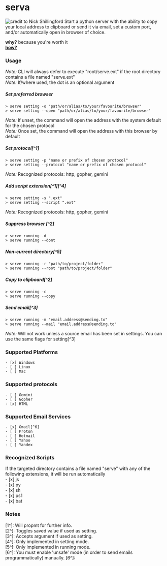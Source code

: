 # serva
<!-- ![credit to Nick Shillingford](https://flic.kr/p/aCNwtP "credit to Nick Shillingford") -->
![](https://flic.kr/p/aCNwtP "credit to Nick Shillingford")
Start a python server with the ability to copy your local address to clipboard or send it via email, set a custom port, and/or automatically open in browser of choice.  

**why?** because you're worth it  
[**how?**](#usage)  

### Usage
*Note:* CLI will always defer to execute "root/serve.ext" if the root directory contains a file named "serve.ext"  
*Note:* If/where used, the dot is an optional argument  

 

##### Set preferred browser
```shell
> serve setting -o "path/or/alias/to/your/favourite/browser"
> serve setting --open "path/or/alias/to/your/favourite/browser"
```
*Note:* If unset, the command will open the address with the system default for the chosen protocol  
*Note:* Once set, the command will open the address with this browser by default  

##### Set protocol[^1]
```shell
> serve setting -p "name or prefix of chosen protocol"
> serve setting --protocol "name or prefix of chosen protocol"
```
*Note:* Recognized protocols: http, gopher, gemini  

##### Add script extension[^1][^4]
```shell
> serve setting -s ".ext"
> serve setting --script ".ext"
```
*Note:* Recognized protocols: http, gopher, gemini  

##### Suppress browser [^2]
```shell
> serve running -d
> serve running --dont
```

<!-- ##### Enable blocking
```shell
> serve -b 
> serve --block
```   -->

##### Non-current directory[^5]
```shell
> serve running -r "path/to/project/folder"
> serve running --root "path/to/project/folder"
```  

##### Copy to clipboard[^2]
```shell
> serve running -c
> serve running --copy
```  

##### Send email[^3]
```shell
> serve running -m "email.address@sending.to"
> serve running --mail "email.address@sending.to"
```  
*Note:* Will not work unless a source email has been set in settings. You can use the same flags for setting[^3]  

### Supported Platforms
    - [x] Windows
    - [ ] Linux
    - [ ] Mac
### Supported protocols
    - [ ] Gemini
    - [ ] Gopher
    - [x] HTML
### Supported Email Services
    - [x] Gmail[^6]
    - [ ] Proton
    - [ ] Hotmail
    - [ ] Yahoo
    - [ ] Yandex
### Recognized Scripts
If the targeted directory contains a file named "serve" with any of the following extensions, it will be run automatically  
    - [x] js  
    - [x] py  
    - [x] sh  
    - [x] ps1  
    - [x] bat  



### Notes
[1^]: Will propmt for further info.  
[2^]: Toggles saved value if used as setting.  
[3^]: Accepts argument if used as setting.  
[4^]: Only implemented in setting mode.  
[5^]: Only implemented in running mode.  
[6^]: You must enable 'unsafe' mode (in order to send emails programmatically) manually. 
[6^]:  